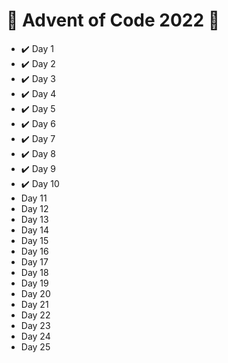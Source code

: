 # 🎅 Advent of Code 2022 🎅

* ✔️ Day 1
* ✔️ Day 2
* ✔️ Day 3
* ✔️ Day 4
* ✔️ Day 5
* ✔️ Day 6
* ✔️ Day 7
* ✔️ Day 8
* ✔️ Day 9
* ✔️ Day 10
* Day 11
* Day 12
* Day 13
* Day 14
* Day 15
* Day 16
* Day 17
* Day 18
* Day 19
* Day 20
* Day 21
* Day 22
* Day 23
* Day 24
* Day 25